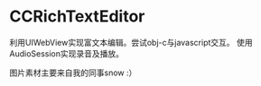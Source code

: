 CCRichTextEditor
================

利用UIWebView实现富文本编辑。尝试obj-c与javascript交互。
使用AudioSession实现录音及播放。

图片素材主要来自我的同事snow :）
